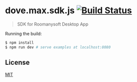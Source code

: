 # dove.max.sdk.js [![Build Status](https://circleci.com/gh/vuejs/vuex/tree/dev.png?style=shield)](https://circleci.com/gh/vuejs/vuex)

> SDK for Roomanysoft Desktop App


Running the build:

``` bash
$ npm install
$ npm run dev # serve examples at localhost:8080
```

## License

[MIT](http://opensource.org/licenses/MIT)
